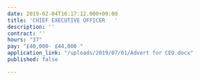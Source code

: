 ```yaml
---
date: 2019-02-04T16:17:12.000+00:00
title: 'CHIEF EXECUTIVE OFFICER   '
description: ''
contract: ''
hours: "37"
pay: "£40,000- £44,000 "
application_link: "/uploads/2019/07/01/Advert for CEO.docx"
published: false

---
```

